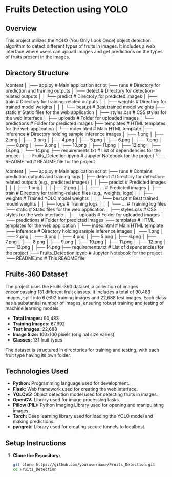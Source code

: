 # Fruits Detection using YOLO

## Overview
This project utilizes the YOLO (You Only Look Once) object detection algorithm to detect different types of fruits in images. It includes a web interface where users can upload images and get predictions on the types of fruits present in the images.

## Directory Structure
/content
│
├── app.py                   # Main application script
├── runs                     # Directory for prediction and training outputs
│   ├── detect               # Directory for detection-related outputs
│   │   └── predict          # Directory for predicted images
│   ├── train                # Directory for training-related outputs
│   │   ├── weights          # Directory for trained model weights
│   │   │   └── best.pt      # Best trained model weights
├── static                   # Static files for the web application
│   ├── styles.css           # CSS styles for the web interface
│   ├── uploads              # Folder for uploaded images
│   └── predictions          # Folder for predicted images
├── templates                # HTML templates for the web application
│   └── index.html           # Main HTML template
├── Inference                # Directory holding sample inference images
│   ├── 1.png
│   ├── 2.png
│   ├── 3.png
│   ├── 4.png
│   ├── 5.png
│   ├── 6.png
│   ├── 7.png
│   ├── 8.png
│   ├── 9.png
│   ├── 10.png
│   ├── 11.png
│   ├── 12.png
│   ├── 13.png
│   └── 14.png
├── requirements.txt         # List of dependencies for the project
├── Fruits_Detection.ipynb   # Jupyter Notebook for the project
└── README.md                # README file for the project

/content
│
├── app.py # Main application script
├── runs # Contains prediction outputs and training logs
│ ├── detect # Directory for detection-related outputs (e.g., predicted images)
│ │ ├── predict # Predicted images
│ │ │ ├── 1.png
│ │ │ ├── 2.png
│ │ │ ├── ... # Predicted images
│ ├── train # Directory for training-related files (e.g., weights, logs)
│ │ ├── weights # Trained YOLO model weights
│ │ │ └── best.pt # Best trained model weights
│ │ ├── logs # Training logs
│ │ │ └── ... # Training log files
├── static # Static files for the web application
│ ├── styles.css # CSS styles for the web interface
│ ├── uploads # Folder for uploaded images
│ └── predictions # Folder for predicted images
├── templates # HTML templates for the web application
│ └── index.html # Main HTML template
├── Inference # Directory holding sample inference images
│ ├── 1.png
│ ├── 2.png
│ ├── 3.png
│ ├── 4.png
│ ├── 5.png
│ ├── 6.png
│ ├── 7.png
│ ├── 8.png
│ ├── 9.png
│ ├── 10.png
│ ├── 11.png
│ ├── 12.png
│ ├── 13.png
│ ├── 14.png
├── requirements.txt # List of dependencies for the project
├── Fruits_Detection.ipynb # Jupyter Notebook for the project
└── README.md # This README file




## Fruits-360 Dataset

The project uses the Fruits-360 dataset, a collection of images encompassing 131 different fruit classes. It includes a total of 90,483 images, split into 67,692 training images and 22,688 test images. Each class has a substantial number of images, ensuring robust training and testing of machine learning models.

- **Total Images:** 90,483
- **Training Images:** 67,692
- **Test Images:** 22,688
- **Image Size:** 100x100 pixels (original size varies)
- **Classes:** 131 fruit types

The dataset is structured in directories for training and testing, with each fruit type having its own folder.

## Technologies Used

- **Python:** Programming language used for development.
- **Flask:** Web framework used for creating the web interface.
- **YOLOv5:** Object detection model used for detecting fruits in images.
- **OpenCV:** Library used for image processing tasks.
- **Pillow (PIL):** Python Imaging Library used for opening and manipulating images.
- **Torch:** Deep learning library used for loading the YOLO model and making predictions.
- **pyngrok:** Library used for creating secure tunnels to localhost.

## Setup Instructions

1. **Clone the Repository:**
   ```bash
   git clone https://github.com/yourusername/Fruits_Detection.git
   cd Fruits_Detection


